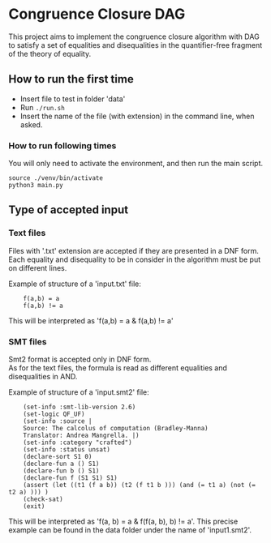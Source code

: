# Congruence Closure DAG

This project aims to implement the congruence closure algorithm with DAG to satisfy a set of equalities and disequalities in the quantifier-free fragment of the theory of equality.

## How to run the first time

- Insert file to test in folder 'data'
- Run ```./run.sh```
- Insert the name of the file (with extension) in the command line, when asked.

### How to run following times

You will only need to activate the environment, and then run the main script.

```(bash)
source ./venv/bin/activate
python3 main.py
```

## Type of accepted input

### Text files

Files with '.txt' extension are accepted if they are presented in a DNF form.\
Each equality and disequality to be in consider in the algorithm must be put on different lines.

Example of structure of a 'input.txt' file:

```(txt)
    f(a,b) = a
    f(a,b) != a
```

This will be interpreted as 'f(a,b) = a & f(a,b) != a'

### SMT files

Smt2 format is accepted only in DNF form.\
As for the text files, the formula is read as different equalities and disequalities in AND.

Example of structure of a 'input.smt2' file:

```(smt2)
    (set-info :smt-lib-version 2.6)
    (set-logic QF_UF)
    (set-info :source |
    Source: The calcolus of computation (Bradley-Manna) 
    Translator: Andrea Mangrella. |)
    (set-info :category "crafted")
    (set-info :status unsat)
    (declare-sort S1 0)
    (declare-fun a () S1)
    (declare-fun b () S1)
    (declare-fun f (S1 S1) S1)
    (assert (let ((t1 (f a b)) (t2 (f t1 b ))) (and (= t1 a) (not (= t2 a) ))) )
    (check-sat)
    (exit)
```

This will be interpreted as 'f(a, b) = a & f(f(a, b), b) != a'. This precise example can be found in the data folder under the name of 'input1.smt2'.
